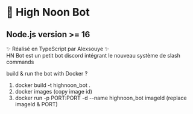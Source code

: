 # 🌿 High Noon Bot
## Node.js version >= 16

✨ Réalisé en TypeScript par Alexsouye ✨\
HN Bot est un petit bot discord intégrant le nouveau système de slash commands

build & run the bot with Docker ?
1) docker build -t highnoon_bot .
2) docker images (copy image id)
3) docker run -p PORT:PORT -d --name highnoon_bot imageId (replace imageId & PORT)
